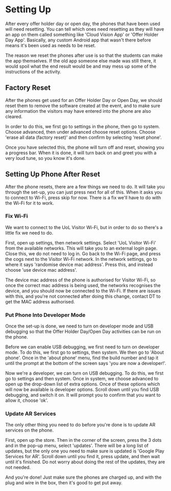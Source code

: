 # Setting Up
After every offer holder day or open day, the phones that have been used will need resetting. 
You can tell which ones need resetting as they will have an app on them called something like 'Cloud Vision App' or 'Offer Holder Day App'. 
Basically, any custom Android app that wasn't there before means it's been used as needs to be reset.

The reason we reset the phones after use is so that the students can make the app themselves.
If the old app someone else made was still there, it would spoil what the end result would be and may mess up some of the instructions of the activity. 

## Factory Reset
After the phones get used for an Offer Holder Day or Open Day, we should reset them to remove the software created at the event,
and to make sure any information the visitors may have entered into the phone are also cleared.

In order to do this, we first go to settings in the phone, then go to system. Choose advanced, then under advanced choose reset options.
Choose 'erase all data (factory reset)' and then confirm by selecting 'reset phone'.

Once you have selected this, the phone will turn off and reset, showing you a progress bar. When it is done, it will turn back on and greet you with a very loud tune, so you know it's done.

## Setting Up Phone After Reset
After the phone resets, there are a few things we need to do. It will take you through the set-up, you can just press next for all of this. When it asks you to connect to Wi-Fi,
press skip for now. There is a fix we'll have to do with the Wi-Fi for it to work.

### Fix Wi-Fi
We want to connect to the UoL Visitor Wi-Fi, but in order to do so there's a little fix we need to do.

First, open up settings, then network settings. Select 'UoL Visitor Wi-Fi' from the available networks. This will take you to an external login page.
Close this, we do not need to log in. Go back to the Wi-Fi page, and press the cogs next to the Visitor Wi-Fi network.
In the network settings, go to where it says 'randomise device mac address'. Press this, and instead choose 'use device mac address'.

The device mac address of the phone is authorised for Visitor Wi-Fi, so once the correct mac address is being used, the networks recognises the device, and you should now be connected to the Wi-Fi.
If there are issues with this, and you're not connected after doing this change, contact DT to get the MAC address authorised.

### Put Phone Into Developer Mode
Once the set-up is done, we need to turn on developer mode and USB debugging so that the Offer Holder Day/Open Day activities can be run on the phone.

Before we can enable USB debugging, we first need to turn on developer mode. To do this, we first go to settings, then system.
We then go to 'About phone'. Once in the 'about phone' menu, find the build number and tap it until the prompt at the bottom of the screen says 'you are now a developer!'.

Now we're a developer, we can turn on USB debugging. To do this, we first go to settings and then system. Once in system, we choose advanced to open up the drop-down list of extra options.
Once of these options which will now be available is developer options.
Scroll down until you find USB debugging, and switch it on. It will prompt you to confirm that you want to allow it, choose 'ok'.

### Update AR Services
The only other thing you need to do before you're done is to update AR services on the phone.

First, open up the store. Then in the corner of the screen, press the 3 dots and in the pop-up menu, select 'updates'.
There will be a long list of updates, but the only one you need to make sure is updated is 'Google Play Services for AR'. Scroll down until you find it, press update, and then wait until it's finished.
Do not worry about doing the rest of the updates, they are not needed.

And you're done! Just make sure the phones are charged up, and with the plug and wire in the box, then it's good to get put away. 